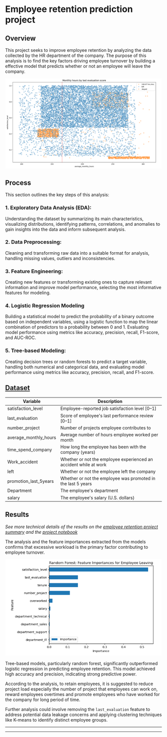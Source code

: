 # Employee retention prediction project

## Overview

This project seeks to improve employee retention by analyzing the data collected by the HR department of the company. The purpose of this analysis is to find the key factors driving employee turnover by building a effective model that predicts whether or not an employee will leave the company.

![](results/img/scatterplot_employee_retention.png)

## Process

This section outlines the key steps of this analysis:

### 1. Exploratory Data Analysis (EDA):

Understanding the dataset by summarizing its main characteristics, visualizing distributions, identifying patterns, correlations, and anomalies to gain insights into the data and inform subsequent analysis.

### 2. Data Preprocessing:

Cleaning and transforming raw data into a suitable format for analysis, handling missing values, outliers and inconsistencies.

### 3. Feature Engineering:

Creating new features or transforming existing ones to capture relevant information and improve model performance, selecting the most informative features for modeling.

### 4. Logistic Regression Modeling

Building a statistical model to predict the probability of a binary outcome based on independent variables, using a logistic function to map the linear combination of predictors to a probability between 0 and 1. Evaluating model performance using metrics like accuracy, precision, recall, F1-score, and AUC-ROC.

### 5. Tree-based Modeling:

Creating decision trees or random forests to predict a target variable, handling both numerical and categorical data, and evaluating model performance using metrics like accuracy, precision, recall, and F1-score.

## [Dataset](data/HR_dataset.csv)
| Variable              | Description                                                       |
| --------------------- | ----------------------------------------------------------------- |
| satisfaction_level    | Employee-reported job satisfaction level [0&ndash;1]              |
| last_evaluation       | Score of employee's last performance review [0&ndash;1]           |
| number_project        | Number of projects employee contributes to                        |
| average_monthly_hours | Average number of hours employee worked per month                 |
| time_spend_company    | How long the employee has been with the company (years)           |
| Work_accident         | Whether or not the employee experienced an accident while at work |
| left                  | Whether or not the employee left the company                      |
| promotion_last_5years | Whether or not the employee was promoted in the last 5 years      |
| Department            | The employee's department                                         |
| salary                | The employee's salary (U.S. dollars)                              |

## Results

*See more technical details  of the results on the [employee retention project summary](Employee_retention_project_summary.pdf) and the [project notebook](predictive_models_for_employee_retention.ipynb)*

The analysis and the feature importances extracted from the models confirms that excessive workload is the primary factor contributing to employee turnover.

![](results/img/random_forest_feature_importances.png)

Tree-based models, particularly random forest, significantly outperformed logistic regression in predicting employee retention. This model achieved high accuracy and precision, indicating strong predictive power.

According to the analysis, to retain employees, it is suggested to reduce project load especially the number of project that employees can work on, reward employees overtimes and promote employees who have worked for the company for long period of time.

Further analysis could involve removing the `last_evaluation` feature to address potential data leakage concerns and applying clustering techniques like K-means to identify distinct employee groups.

___
___
